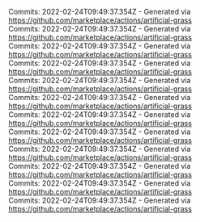 Commits: 2022-02-24T09:49:37.354Z - Generated via https://github.com/marketplace/actions/artificial-grass
<br>
Commits: 2022-02-24T09:49:37.354Z - Generated via https://github.com/marketplace/actions/artificial-grass
<br>
Commits: 2022-02-24T09:49:37.354Z - Generated via https://github.com/marketplace/actions/artificial-grass
<br>
Commits: 2022-02-24T09:49:37.354Z - Generated via https://github.com/marketplace/actions/artificial-grass
<br>
Commits: 2022-02-24T09:49:37.354Z - Generated via https://github.com/marketplace/actions/artificial-grass
<br>
Commits: 2022-02-24T09:49:37.354Z - Generated via https://github.com/marketplace/actions/artificial-grass
<br>
Commits: 2022-02-24T09:49:37.354Z - Generated via https://github.com/marketplace/actions/artificial-grass
<br>
Commits: 2022-02-24T09:49:37.354Z - Generated via https://github.com/marketplace/actions/artificial-grass
<br>
Commits: 2022-02-24T09:49:37.354Z - Generated via https://github.com/marketplace/actions/artificial-grass
<br>
Commits: 2022-02-24T09:49:37.354Z - Generated via https://github.com/marketplace/actions/artificial-grass
<br>
Commits: 2022-02-24T09:49:37.354Z - Generated via https://github.com/marketplace/actions/artificial-grass
<br>
Commits: 2022-02-24T09:49:37.354Z - Generated via https://github.com/marketplace/actions/artificial-grass
<br>
